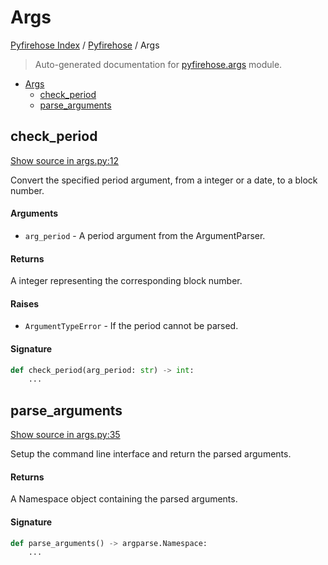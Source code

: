 # Args

[Pyfirehose Index](../README.md#pyfirehose-index) /
[Pyfirehose](./index.md#pyfirehose) /
Args

> Auto-generated documentation for [pyfirehose.args](https://github.com/Krow10/pyfirehose/blob/main/pyfirehose/args.py) module.

- [Args](#args)
  - [check_period](#check_period)
  - [parse_arguments](#parse_arguments)

## check_period

[Show source in args.py:12](https://github.com/Krow10/pyfirehose/blob/main/pyfirehose/args.py#L12)

Convert the specified period argument, from a integer or a date, to a block number.

#### Arguments

- `arg_period` - A period argument from the ArgumentParser.

#### Returns

A integer representing the corresponding block number.

#### Raises

- `ArgumentTypeError` - If the period cannot be parsed.

#### Signature

```python
def check_period(arg_period: str) -> int:
    ...
```



## parse_arguments

[Show source in args.py:35](https://github.com/Krow10/pyfirehose/blob/main/pyfirehose/args.py#L35)

Setup the command line interface and return the parsed arguments.

#### Returns

A Namespace object containing the parsed arguments.

#### Signature

```python
def parse_arguments() -> argparse.Namespace:
    ...
```


